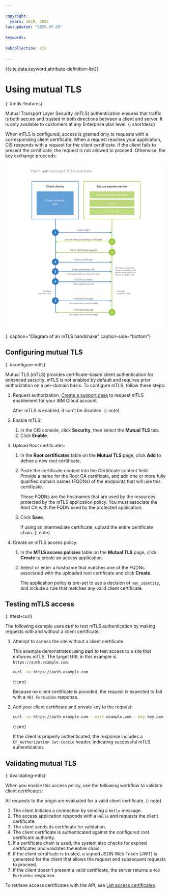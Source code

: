 ```yaml
---

copyright:
  years: 2020, 2025
lastupdated: "2025-07-25"

keywords:

subcollection: cis

---
```


{{site.data.keyword.attribute-definition-list}}

# Using mutual TLS
{: #mtls-features}

Mutual Transport Layer Security (mTLS) authentication ensures that traffic is both secure and trusted in both directions between a client and server. It is only available to customers at any Enterprise plan level.
{: shortdesc}

When mTLS is configured, access is granted only to requests with a corresponding client certificate. When a request reaches your application, CIS responds with a request for the client certificate. If the client fails to present the certificate, the request is not allowed to proceed. Otherwise, the key exchange proceeds.
 
![Diagram of mTLS handshake](images/mtls-handshake.png "Diagram of mTLS handshake"){: caption="Diagram of an mTLS handshake" caption-side="bottom"} 
 
## Configuring mutual TLS
{: #configure-mtls}

Mutual TLS (mTLS) provides certificate-based client authentication for enhanced security. mTLS is not enabled by default and requires prior authorization on a per-domain basis. To configure mTLS, follow these steps:

1. Request authorization. [Create a support case](/docs/account?topic=account-open-case) to request mTLS enablement for your IBM Cloud account.

   After mTLS is enabled, it can't be disabled.
   {: note}

1. Enable mTLS:

   1. In the CIS console, click **Security**, then select the **Mutual TLS** tab.
   1. Click **Enable**.

1. Upload Root certificates:

   1. In the **Root certificates** table on the **Mutual TLS** page, click **Add** to define a new root certificate.
   1. Paste the certificate content into the Certificate content field. Provide a name for the Root CA certificate, and add one or more fully qualified domain names (FQDNs) of the endpoints that will use this certificate.

      These FQDNs are the hostnames that are used by the resources protected by the mTLS application policy. You must associate the Root CA with the FQDN used by the protected application.

   1. Click **Save**.

      If using an intermediate certificate, upload the entire certificate chain.
      {: note}

1. Create an mTLS access policy:

   1. In the **MTLS access policies** table on the **Mutual TLS** page, click **Create** to create an access application.
   1. Select or enter a hostname that matches one of the FQDNs associated with the uploaded root certificate and click **Create**.

      The application policy is pre-set to use a decision of `non_identity`, and include a rule that matches any valid client certificate.

## Testing mTLS access
{: #test-curl}

The following example uses **curl** to test mTLS authentication by making requests with and without a client certificate.

1. Attempt to access the site without a client certificate.

   This example demonstrates using **curl** to test access to a site that enforces mTLS. The target URL in this example is `https://auth.example.com`.

   ```sh
   curl -sv https://auth.example.com
   ```
   {: pre}

   Because no client certificate is provided, the request is expected to fail with a `403 Forbidden` response.
1. Add your client certificate and private key to the request:

   ```sh
   curl -sv https://auth.example.com --cert example.pem --key key.pem
   ```
   {: pre}

   If the client is properly authenticated, the response includes a `CF_Authorization Set-Cookie` header, indicating successful mTLS authentication.

## Validating mutual TLS
{: #validating-mtls}

When you enable this access policy, use the following workflow to validate client certificates:

All requests to the origin are evaluated for a valid client certificate.
{: note}

1. The client initiates a connection by sending a `Hello` message.
1. The access application responds with a `Hello` and requests the client certificate.
1. The client sends its certificate for validation.
1. The client certificate is authenticated against the configured root certificate authority.
1. If a certificate chain is used, the system also checks for expired certificates and validates the entire chain.
1. If the client certificate is trusted, a signed JSON Web Token (JWT) is generated for the client that allows the request and subsequent requests to proceed.
1. If the client doesn't present a valid certificate, the server returns a `403 Forbidden` response.

To retrieve access certificates with the API, see [List access certificates](/apidocs/cis#list-access-certificates).
